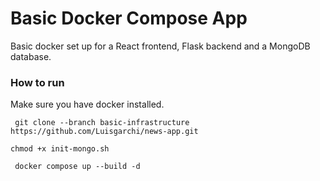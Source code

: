 # Basic Docker Compose App

Basic docker set up for a React frontend, Flask backend and a MongoDB database.

### How to run

Make sure you have docker installed.

``` git clone --branch basic-infrastructure https://github.com/Luisgarchi/news-app.git```

``` chmod +x init-mongo.sh ```

``` docker compose up --build -d```


